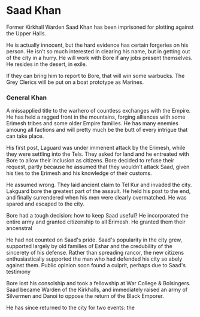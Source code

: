 # Saad Khan

Former Kirkhall Warden Saad Khan has been imprisoned for plotting against the Upper Halls. 

He is actually innocent, but the hard evidence has certain forgeries on his person. He isn’t so much interested in clearing his name, but in getting out of the city in a hurry. He will work with Bore if any jobs present themselves. He resides in the desert, in exile.
  
If they can bring him to report to Bore, that will win some warbucks. The Grey Clerics will be put on a boat prototype as Marines.

### General Khan

A missapplied title to the warhero of countless exchanges with the Empire. He has held a ragged front in the mountains, forging alliances with some Erimesh tribes and some older Empire families. He has many enemies amoung all factions and will pretty much be the butt of every intrigue that can take place.

His first post, Laguard was under immenent attack by the Erimesh, while they were settling into the Tels. They asked for land and he entreated with Bore to allow their inclusion as citizens. Bore decided to refuse their request, partly because he assumed that they wouldn't attack Saad, given his ties to the Erimesh and his knowledge of their customs.

He assumed wrong. They laid ancient claim to Tel Kur and invaded the city. Lakguard bore the greatest part of the assault. He held his post to the end, and finally surrendered when his men were clearly overmatched. He was spared and escaped to the city.

Bore had a tough decision: how to keep Saad useful? He incorporated the entire army and granted citizenship to all Erimesh. He granted them their ancenstral

He had not counted on Saad's pride. Saad's popularity in the city grew, supported largely by old families of Eshar and the credubility of the sincerety of his defense. Rather than spreading rancor, the new citizens enthusiastically supported the man who had defended his city so abely against them. Public opinion soon found a culprit, perhaps due to Saad's testimony 

Bore lost his consolship and took a fellowship at War College & Bolsingers. Saad became Warden of the Kirkhalls, and immediately raised an army of Silvermen and Danoi to oppose the return of the Black Emporer.

He has since returned to the city for two events: the 